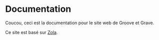 # Documentation 

Coucou, ceci est la documentation pour le site web de Groove et Grave.

Ce site est basé sur [Zola](https://www.getzola.org/).

